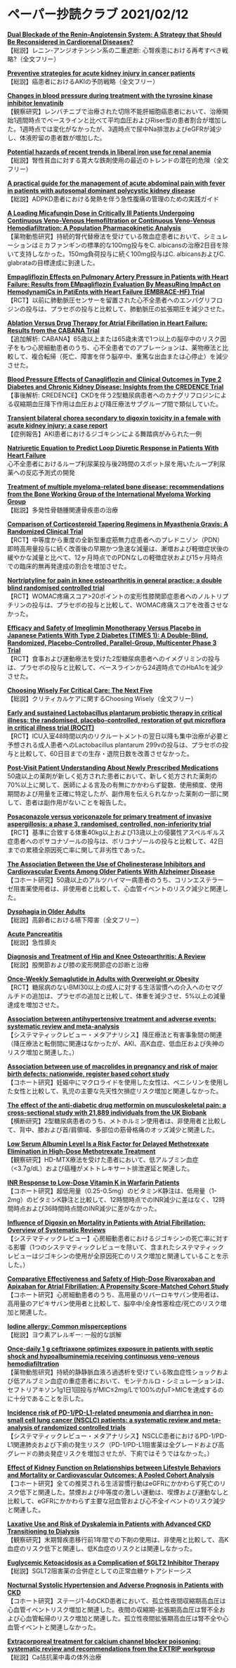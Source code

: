 # ペーパー抄読クラブ 2021/02/12

[**Dual Blockade of the Renin-Angiotensin System: A Strategy that Should Be Reconsidered in Cardiorenal Diseases?**](https://pubmed.ncbi.nlm.nih.gov/33550292/)  
【総説】レニン-アンジオテンシン系の二重遮断: 心腎疾患における再考すべき戦略?（全文フリー）

[**Preventive strategies for acute kidney injury in cancer patients**](https://pubmed.ncbi.nlm.nih.gov/33564407/)  
【総説】癌患者におけるAKIの予防戦略（全文フリー）

[**Changes in blood pressure during treatment with the tyrosine kinase inhibitor lenvatinib**](https://pubmed.ncbi.nlm.nih.gov/33564435/)  
【観察研究】レンバチニブで治療された切除不能肝細胞癌患者において、治療開始1週間時点でベースラインと比べて平均血圧およびRiser型の患者割合が増加した。1週時点では変化がなかったが、3週時点で尿中Na排泄およびeGFRが減少し、体液貯留の患者数が増加した。

[**Potential hazards of recent trends in liberal iron use for renal anemia**](https://pubmed.ncbi.nlm.nih.gov/33564406/)  
【総説】腎性貧血に対する寛大な鉄剤使用の最近のトレンドの潜在的危険（全文フリー）

[**A practical guide for the management of acute abdominal pain with fever in patients with autosomal dominant polycystic kidney disease**](https://pubmed.ncbi.nlm.nih.gov/33570579/)  
【総説】ADPKD患者における発熱を伴う急性腹痛の管理のための実践ガイド

[**A Loading Micafungin Dose in Critically Ill Patients Undergoing Continuous Veno-Venous Hemofiltration or Continuous Veno-Venous Hemodiafiltration: A Population Pharmacokinetic Analysis**](https://pubmed.ncbi.nlm.nih.gov/33560097/)  
【薬物動態研究】持続的腎代替療法を受けている敗血症患者において、シミュレーションはミカファンギンの標準的な100mg投与をC. albicansの治療2日目を除いて支持しなかった。150mg負荷投与に続く100mg投与はC. albicansおよびC. glabrataの目標達成に到達した。

[**Empagliflozin Effects on Pulmonary Artery Pressure in Patients with Heart Failure: Results from EMpagliflozin Evaluation By MeasuRing ImpAct on HemodynamiCs in PatiEnts with Heart Failure (EMBRACE-HF) Trial**](https://pubmed.ncbi.nlm.nih.gov/33550815/)  
【RCT】以前に肺動脈圧センサーを留置された心不全患者へのエンパグリフロジンの投与は、プラセボの投与と比較して、肺動脈圧の拡張期圧を減少させた。

[**Ablation Versus Drug Therapy for Atrial Fibrillation in Heart Failure: Results from the CABANA Trial**](https://pubmed.ncbi.nlm.nih.gov/33554614/)  
【追加解析: CABANA】65歳以上または65歳未満で1つ以上の脳卒中のリスク因子をもつ心房細動患者のうち、心不全患者でのアブレーションは、薬物療法と比較して、複合転帰（死亡、障害を伴う脳卒中、重篤な出血または心停止）を減少させた。

[**Blood Pressure Effects of Canagliflozin and Clinical Outcomes in Type 2 Diabetes and Chronic Kidney Disease: Insights from the CREDENCE Trial**](https://pubmed.ncbi.nlm.nih.gov/33554616/)  
【事後解析: CREDENCE】CKDを伴う2型糖尿病患者へのカナグリフロジンによる収縮期血圧降下作用は血圧および降圧療法サブグループ間で類似していた。

[**Transient bilateral chorea secondary to digoxin toxicity in a female with acute kidney injury: a case report**](https://pubmed.ncbi.nlm.nih.gov/33569535/)  
【症例報告】AKI患者におけるジゴキシンによる舞踏病がみられた一例

[**Natriuretic Equation to Predict Loop Diuretic Response in Patients With Heart Failure**](https://pubmed.ncbi.nlm.nih.gov/33573739/)  
心不全患者におけるループ利尿薬投与後2時間のスポット尿を用いたループ利尿薬への反応予測式の開発

[**Treatment of multiple myeloma-related bone disease: recommendations from the Bone Working Group of the International Myeloma Working Group**](https://pubmed.ncbi.nlm.nih.gov/33545067/)  
【総説】多発性骨髄腫関連骨疾患の治療

[**Comparison of Corticosteroid Tapering Regimens in Myasthenia Gravis: A Randomized Clinical Trial**](https://pubmed.ncbi.nlm.nih.gov/33555314/)  
【RCT】中等度から重度の全新型重症筋無力症患者へのプレドニゾン（PDN）即時高用量投与に続く改善後の早期かつ急速な減量は、漸増および軽徴症状後の緩やかな減量と比べて、12ヶ月時点でのPDNなしの軽徴症状および15ヶ月時点での臨床的無再発達成の割合を増加させた。

[**Nortriptyline for pain in knee osteoarthritis in general practice: a double blind randomised controlled trial**](https://pubmed.ncbi.nlm.nih.gov/33571950/)  
【RCT】WOMAC疼痛スコア>20ポイントの変形性膝関節症患者へのノルトリプチリンの投与は、プラセボの投与と比較して、WOMAC疼痛スコアを改善させなかった。

[**Efficacy and Safety of Imeglimin Monotherapy Versus Placebo in Japanese Patients With Type 2 Diabetes (TIMES 1): A Double-Blind, Randomized, Placebo-Controlled, Parallel-Group, Multicenter Phase 3 Trial**](https://pubmed.ncbi.nlm.nih.gov/33574125/)  
【RCT】食事および運動療法を受けた2型糖尿病患者へのイメグリミンの投与は、プラセボの投与と比較して、ベースラインから24週時点でのHbA1cを減少させた。

[**Choosing Wisely For Critical Care: The Next Five**](https://pubmed.ncbi.nlm.nih.gov/33555779/)  
【総説】クリティカルケアに関するChoosing Wisely（全文フリー）

[**Early and sustained Lactobacillus plantarum probiotic therapy in critical illness: the randomised, placebo-controlled, restoration of gut microflora in critical illness trial (ROCIT)**](https://pubmed.ncbi.nlm.nih.gov/33566129/)  
【RCT】ICU入室48時間以内のリクルートメントの翌日以降も集中治療が必要と予想される成人患者へのLactobacillus plantarum 299vの投与は、プラセボの投与と比較して、60日目までの生存・退院日数を改善させなかった。

[**Post-Visit Patient Understanding About Newly Prescribed Medications**](https://pubmed.ncbi.nlm.nih.gov/33547568/)  
50歳以上の薬剤が新しく処方された患者において、新しく処方された薬剤の70%以上に関して、医師による言及の有無にかかわらず錠数、使用頻度、使用期間および用量を正確に特定したが、副作用を伝えられなかった薬剤の一部に関して、患者は副作用がないことを報告した。

[**Posaconazole versus voriconazole for primary treatment of invasive aspergillosis: a phase 3, randomised, controlled, non-inferiority trial**](https://pubmed.ncbi.nlm.nih.gov/33549194/)  
【RCT】基準に合致する体重40kg以上および13歳以上の侵襲性アスペルギルス症患者へのポサコナゾールの投与は、ボリコナゾールの投与と比較して、42日までの累積全原因死亡率に関して非劣性であった。

[**The Association Between the Use of Cholinesterase Inhibitors and Cardiovascular Events Among Older Patients With Alzheimer Disease**](https://pubmed.ncbi.nlm.nih.gov/33549256/)  
【コホート研究】50歳以上のアルツハイマー病患者のうち、コリンエステラーゼ阻害薬使用者は、非使用者と比較して、心血管イベントのリスク減少と関連した。

[**Dysphagia in Older Adults**](https://pubmed.ncbi.nlm.nih.gov/33549267/)  
【総説】高齢者における嚥下障害（全文フリー）

[**Acute Pancreatitis**](https://pubmed.ncbi.nlm.nih.gov/33556276/)  
【総説】急性膵炎

[**Diagnosis and Treatment of Hip and Knee Osteoarthritis: A Review**](https://pubmed.ncbi.nlm.nih.gov/33560326/)  
【総説】股関節および膝の変形関節症の診断と治療

[**Once-Weekly Semaglutide in Adults with Overweight or Obesity**](https://pubmed.ncbi.nlm.nih.gov/33567185/)  
【RCT】糖尿病のないBMI30以上の成人に対する生活習慣への介入へのセマグルチドの追加は、プラセボの追加と比較して、体重を減少させ、5%以上の減量達成を増加させた。

[**Association between antihypertensive treatment and adverse events: systematic review and meta-analysis**](https://pubmed.ncbi.nlm.nih.gov/33568342/)  
【システマティックレビュー・メタアナリシス】降圧療法と有害事象間の関連（降圧療法と転倒間に関連はなかったが、AKI、高K血症、低血圧および失神のリスク増加と関連した。）

[**Association between use of macrolides in pregnancy and risk of major birth defects: nationwide, register based cohort study**](https://pubmed.ncbi.nlm.nih.gov/33568349/)  
【コホート研究】妊娠中にマクロライドを使用した女性は、ペニシリンを使用した女性と比較して、乳児の主要な先天性欠損症リスク増加と関連しなかった。

[**The effect of the anti-diabetic drug metformin on musculoskeletal pain: a cross-sectional study with 21,889 individuals from the UK Biobank**](https://pubmed.ncbi.nlm.nih.gov/33561890/)  
【横断研究】2型糖尿病患者のうち、メトホルミン使用者は、非使用者と比較して、背中、膝および首/肩領域、多部位の筋骨格痛のオッズ減少と関連した。

[**Low Serum Albumin Level Is a Risk Factor for Delayed Methotrexate Elimination in High-Dose Methotrexate Treatment**](https://pubmed.ncbi.nlm.nih.gov/33543634/)  
【観察研究】HD-MTX療法を受けた患者において、低アルブミン血症（<3.7g/dL）および癌種がメトトレキサート排泄遅延と関連した。

[**INR Response to Low-Dose Vitamin K in Warfarin Patients**](https://pubmed.ncbi.nlm.nih.gov/33543639/)  
【コホート研究】超低用量（0.25-0.5mg）のビタミンK静注は、低用量（1-2mg）のビタミンK静注と比較して、12時間時点でのINR減少に差はなく、12時間時点および36時間時点間のINR減少に差がなかった。

[**Influence of Digoxin on Mortality in Patients with Atrial Fibrillation: Overview of Systematic Reviews**](https://pubmed.ncbi.nlm.nih.gov/33544894/)  
【システマティックレビュー】心房細動患者におけるジゴキシンの死亡率に対する影響（1つのシステマティックレビューを除いて、含まれたシステマティックレビューはジゴキシンの使用が全原因死亡のリスク増加と関連していることを示した。）

[**Comparative Effectiveness and Safety of High-Dose Rivaroxaban and Apixaban for Atrial Fibrillation: A Propensity Score-Matched Cohort Study**](https://pubmed.ncbi.nlm.nih.gov/33544915/)  
【コホート研究】心房細動患者のうち、高用量のリバーロキサバン使用者は、高用量のアピキサバン使用者と比較して、脳卒中/全身性塞栓症/死亡のリスク増加と関連した。

[**Iodine allergy: Common misperceptions**](https://pubmed.ncbi.nlm.nih.gov/33547463/)  
【総説】ヨウ素アレルギー: 一般的な誤解

[**Once-daily 1 g ceftriaxone optimizes exposure in patients with septic shock and hypoalbuminemia receiving continuous veno-venous hemodiafiltration**](https://pubmed.ncbi.nlm.nih.gov/33559708/)  
【薬物動態研究】持続的静静脈血液ろ過透析を受けている敗血症性ショックおよび低アルブミン血症の重症患者において、モンテカルロ・シミュレーションは、セフトリアキソン1g1日1回投与がMIC≤2mg/Lで100%のƒuT>MICを達成するのに十分であることを示した。

[**Incidence risk of PD-1/PD-L1-related pneumonia and diarrhea in non-small cell lung cancer (NSCLC) patients: a systematic review and meta-analysis of randomized controlled trials**](https://pubmed.ncbi.nlm.nih.gov/33564898/)  
【システマティックレビュー・メタアナリシス】NSCLC患者におけるPD-1/PD-L1関連肺炎および下痢の発生リスク（PD-1/PD-L1阻害薬は全グレードおよび高グレードの肺炎発症リスクを増加させたが、下痢ではそうではなかった。）

[**Effect of Kidney Function on Relationships between Lifestyle Behaviors and Mortality or Cardiovascular Outcomes: A Pooled Cohort Analysis**](https://pubmed.ncbi.nlm.nih.gov/33547215/)  
【コホート研究】全ての推奨される生活習慣行動はeGFRにかかわらず死亡のリスク低下と関連した。禁煙および中等度の激しい運動は、喫煙および運動なしと比較して、eGFRにかかわらず主要な冠血管および心不全イベントのリスク減少と関連した。

[**Laxative Use and Risk of Dyskalemia in Patients with Advanced CKD Transitioning to Dialysis**](https://pubmed.ncbi.nlm.nih.gov/33547216/)  
【観察研究】末期腎疾患移行前1年間での下剤の使用は、非使用と比較して、高K血症のリスク低下と関連し、低K血症のリスクとは関連しなかった。

[**Euglycemic Ketoacidosis as a Complication of SGLT2 Inhibitor Therapy**](https://pubmed.ncbi.nlm.nih.gov/33563658/)  
【総説】SGLT2阻害薬の合併症としての正常血糖ケトアシドーシス

[**Nocturnal Systolic Hypertension and Adverse Prognosis in Patients with CKD**](https://pubmed.ncbi.nlm.nih.gov/33568382/)  
【コホート研究】ステージ1-4のCKD患者において、孤立性夜間収縮期高血圧は心血管イベントリスク増加と関連した。夜間の収縮期-拡張期高血圧は腎不全および心血管転帰のリスク増加と関連した。孤立性夜間拡張期高血圧は腎不全や心血管イベントと関連しなかった。

[**Extracorporeal treatment for calcium channel blocker poisoning: systematic review and recommendations from the EXTRIP workgroup**](https://pubmed.ncbi.nlm.nih.gov/33555964/)  
【総説】Ca拮抗薬中毒の体外治療